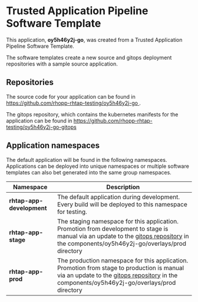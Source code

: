 # Trusted Application Pipeline Software Template

This application, **oy5h46y2j-go**, was created from a Trusted Application Pipeline Software Template.

The software templates create a new source and gitops deployment repositories with a sample source application. 

## Repositories

The source code for your application can be found in [https://github.com/rhopp-rhtap-testing/oy5h46y2j-go ](https://github.com/rhopp-rhtap-testing/oy5h46y2j-go ).
 
The gitops repository, which contains the kubernetes manifests for the application can be found in 
[https://github.com/rhopp-rhtap-testing/oy5h46y2j-go-gitops ](https://github.com/rhopp-rhtap-testing/oy5h46y2j-go-gitops ) 

## Application namespaces 

The default application will be found in the following namespaces. Applications can be deployed into unique namespaces or multiple software templates can also bet generated into the same group namespaces.  

|  Namespace   |  Description   |  
| -------- | -------- |   
| **rhtap-app-development** | The default application during development. Every build will be deployed to this namespace for testing. | 
| **rhtap-app-stage** | The staging namespace for this application. Promotion from development to stage is manual via an update to the [gitops repository](https://github.com/rhopp-rhtap-testing/oy5h46y2j-go-gitops ) in the components/oy5h46y2j-go/overlays/prod directory |  
| **rhtap-app-prod** | The production namespace for this application. Promotion from stage to production is manual via an update to the [gitops repository](https://github.com/rhopp-rhtap-testing/oy5h46y2j-go-gitops ) in the components/oy5h46y2j-go/overlays/prod directory | 
